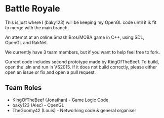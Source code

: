 # Battle Royale

This is just where I (baky123) will be keeping my OpenGL code until it is fit to merge with the main branch.

An attempt at an online Smash Bros/MOBA game in C++, using SDL, OpenGL and RakNet.

We currently have 3 team members, but if you want to help feel free to fork.

Current code includes second prototype made by KingOfTheBeef. To build, open the .sln and run in VS2015. If it does not build correctly, please either open an issue or fix and open a pull request.

## Team Roles
* KingOfTheBeef (Jonathan) - Game Logic Code
* baky123 (Alec) - OpenGL
* TheGoomy42 (Louis) - Networking code & general organiser
